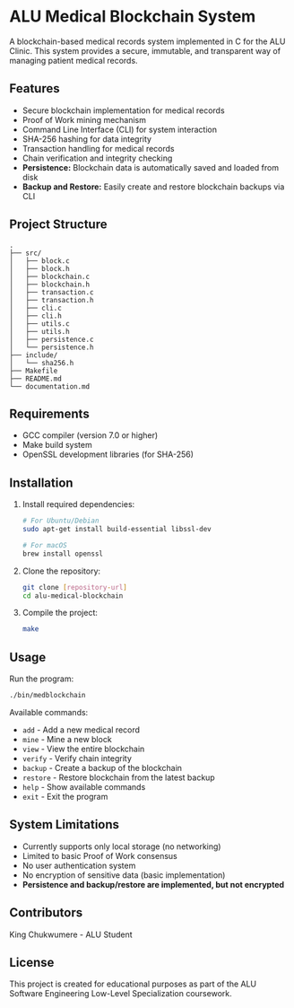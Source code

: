 # ALU Medical Blockchain System

A blockchain-based medical records system implemented in C for the ALU Clinic. This system provides a secure, immutable, and transparent way of managing patient medical records.

## Features

- Secure blockchain implementation for medical records
- Proof of Work mining mechanism
- Command Line Interface (CLI) for system interaction
- SHA-256 hashing for data integrity
- Transaction handling for medical records
- Chain verification and integrity checking
- **Persistence:** Blockchain data is automatically saved and loaded from disk
- **Backup and Restore:** Easily create and restore blockchain backups via CLI

## Project Structure

```
.
├── src/
│   ├── block.c
│   ├── block.h
│   ├── blockchain.c
│   ├── blockchain.h
│   ├── transaction.c
│   ├── transaction.h
│   ├── cli.c
│   ├── cli.h
│   ├── utils.c
│   ├── utils.h
│   ├── persistence.c
│   └── persistence.h
├── include/
│   └── sha256.h
├── Makefile
├── README.md
└── documentation.md
```

## Requirements

- GCC compiler (version 7.0 or higher)
- Make build system
- OpenSSL development libraries (for SHA-256)

## Installation

1. Install required dependencies:
   ```bash
   # For Ubuntu/Debian
   sudo apt-get install build-essential libssl-dev
   
   # For macOS
   brew install openssl
   ```

2. Clone the repository:
   ```bash
   git clone [repository-url]
   cd alu-medical-blockchain
   ```

3. Compile the project:
   ```bash
   make
   ```

## Usage

Run the program:
```bash
./bin/medblockchain
```

Available commands:
- `add` - Add a new medical record
- `mine` - Mine a new block
- `view` - View the entire blockchain
- `verify` - Verify chain integrity
- `backup` - Create a backup of the blockchain
- `restore` - Restore blockchain from the latest backup
- `help` - Show available commands
- `exit` - Exit the program

## System Limitations

- Currently supports only local storage (no networking)
- Limited to basic Proof of Work consensus
- No user authentication system
- No encryption of sensitive data (basic implementation)
- **Persistence and backup/restore are implemented, but not encrypted**

## Contributors

King Chukwumere - ALU Student

## License

This project is created for educational purposes as part of the ALU Software Engineering Low-Level Specialization coursework. 